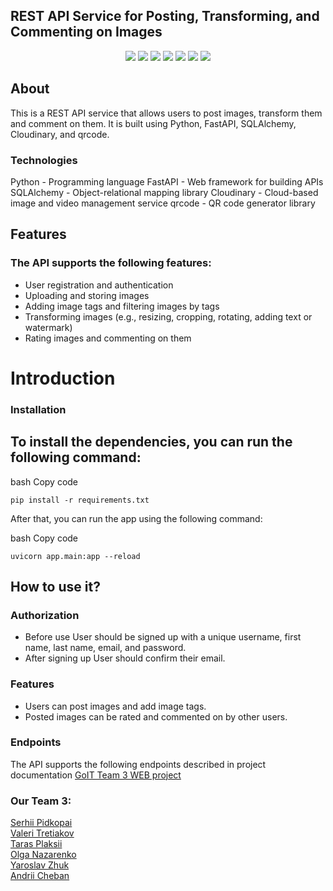 ## REST API Service for Posting, Transforming, and Commenting on Images

<p align="center">
    <img src="https://img.shields.io/badge/Language-Python-9cf">
    <img src="https://img.shields.io/badge/Version-3.6.6-36c8e6">
    <img src="https://img.shields.io/badge/FastAPI-0.95.1-3ec689">
    <img src="https://img.shields.io/badge/SQLAlchemy-2.0-f9a033">
    <img src="https://img.shields.io/badge/Pytest-7.3.0-7a6fb8">
    <img src="https://img.shields.io/badge/Unittest-00a0e6">
    <img src="https://img.shields.io/badge/License-MIT-yellow">

</p>

## About

This is a REST API service that allows users to post images, transform them and comment on them. It is built using Python, FastAPI, SQLAlchemy, Cloudinary, and qrcode.

### Technologies
Python - Programming language
FastAPI - Web framework for building APIs
SQLAlchemy - Object-relational mapping library
Cloudinary - Cloud-based image and video management service
qrcode - QR code generator library

## Features
### The API supports the following features:

+ User registration and authentication
+ Uploading and storing images
+ Adding image tags and filtering images by tags
+ Transforming images (e.g., resizing, cropping, rotating, adding text or watermark)
+ Rating images and commenting on them

# Introduction

### Installation
## To install the dependencies, you can run the following command:

bash Copy code
```
pip install -r requirements.txt
```


After that, you can run the app using the following command:

bash Copy code
```
uvicorn app.main:app --reload
```



## How to use it?
### Authorization

+ Before use User should be signed up with a unique username, first name, last name, email, and password.
+ After signing up User should confirm their email.

### Features

+ Users can post images and add image tags.
+ Posted images can be rated and commented on by other users.

### Endpoints
The API supports the following endpoints described in project documentation [GoIT Team 3 WEB project](docs/_build/html/index.html)


### Our Team 3:

</p>
<div align="left">
  <a href="https://github.com/SSP0d">Serhii Pidkopai</a><br>
  <a href="https://github.com/valeri7122">Valeri Tretiakov</a><br>
  <a href="https://github.com/TT1410">Taras Plaksii</a><br>
  <a href="https://github.com/OlgaNazarenko">Olga Nazarenko</a><br>
  <a href="https://github.com/YaroslavZq">Yaroslav Zhuk</a><br>
  <a href="https://github.com/AndrewCheUA">Andrii Cheban</a><br>
</div>

